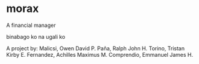 # morax
A financial manager 


binabago ko na ugali ko

A project by:
Malicsi, Owen David P.
Paña, Ralph John H.
Torino, Tristan Kirby E.
Fernandez, Achilles Maximus M.
Comprendio, Emmanuel James H.